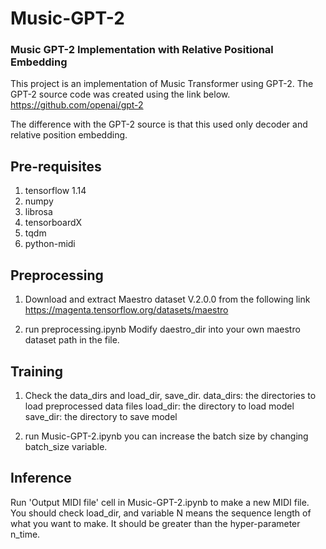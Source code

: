 # Music-GPT-2
### Music GPT-2 Implementation with Relative Positional Embedding

This project is an implementation of Music Transformer using GPT-2.
The GPT-2 source code was created using the link below.
https://github.com/openai/gpt-2

The difference with the GPT-2 source is that this used only decoder and relative position embedding.

## Pre-requisites
1. tensorflow 1.14
2. numpy
3. librosa
4. tensorboardX
5. tqdm
6. python-midi

## Preprocessing
1. Download and extract Maestro dataset V.2.0.0 from the following link
https://magenta.tensorflow.org/datasets/maestro

2. run preprocessing.ipynb
Modify daestro_dir into your own maestro dataset path in the file.

## Training

1. Check the data_dirs and load_dir, save_dir.
data_dirs: the directories to load preprocessed data files
load_dir: the directory to load model
save_dir: the directory to save model

2. run Music-GPT-2.ipynb
you can increase the batch size by changing batch_size variable.

## Inference

Run 'Output MIDI file' cell in Music-GPT-2.ipynb to make a new MIDI file.
You should check load_dir, and variable N means the sequence length of what you want to make. It should be greater than the hyper-parameter n_time.


 

